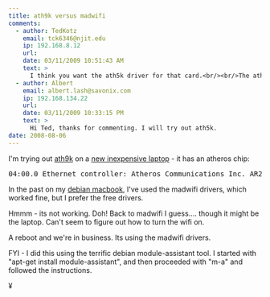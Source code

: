 ```yaml
---
title: ath9k versus madwifi
comments:
  - author: TedKotz
    email: tck6346@njit.edu
    ip: 192.168.8.12
    url:
    date: 03/11/2009 10:51:43 AM
    text: >
      I think you want the ath5k driver for that card.<br/><br/>The ath9k driver is for the 802.11n based cards.
  - author: Albert
    email: albert.lash@savonix.com
    ip: 192.168.134.22
    url:
    date: 03/11/2009 10:33:15 PM
    text: >
      Hi Ted, thanks for commenting. I will try out ath5k.
date: 2008-08-06
---
```

I'm trying out <a href="http://wireless.kernel.org/en/users/Download">ath9k</a> on a <a href="http://www.my-tech-deals.com/blog/2008/08/01/399-laptop/">new inexpensive laptop</a> - it has an atheros chip:

<pre>
04:00.0 Ethernet controller: Atheros Communications Inc. AR242x 802.11abg Wireless PCI Express Adapter (rev 01)</pre>

In the past on my <a href="http://www.docunext.com/blog/2008/03/19/debian-macbook-good/">debian macbook</a>, I've used the madwifi drivers, which worked fine, but I prefer the free drivers.

Hmmm - its not working. Doh! Back to madwifi I guess.... though it might be the laptop. Can't seem to figure out how to turn the wifi on.

A reboot and we're in business. Its using the madwifi drivers.

FYI - I did this using the terrific debian module-assistant tool. I started with "apt-get install module-assistant", and then proceeded with "m-a" and followed the instructions.

¥

